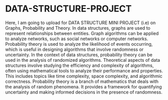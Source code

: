 # DATA-STRUCTURE-PROJECT
Here, I am going to upload for DATA STRUCTURE MINI PROJECT (i.e) on Graphs, Probability and Theory. 
In data structures, graphs are used to represent relationships between entities. 
Graph algorithms can be applied to analyze networks, such as social networks or computer networks. Probability theory is used to analyze the likelihood of events occurring, which is useful in designing algorithms that involve randomness or uncertainty. 
In the context of data structures, probability theory can be used in the analysis of randomized algorithms. 
Theoretical aspects of data structures involve studying the efficiency and complexity of algorithms, often using mathematical tools to analyze their performance and properties. 
This includes topics like time complexity, space complexity, and algorithmic correctness. Probability theory is a branch of mathematics that deals with the analysis of random phenomena. 
It provides a framework for quantifying uncertainty and making informed decisions in the presence of randomness. 

